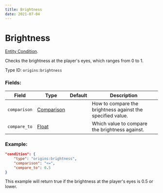 ```yaml
---
title: Brightness
date: 2021-07-04
---
```

# Brightness

[Entity Condition](../entity_conditions.md).

Checks the brightness at the player's eyes, which ranges from 0 to 1.

Type ID: `origins:brightness`

### Fields:

Field  | Type | Default | Description
-------|------|---------|-------------
`comparison` | [Comparison](../data_types/comparison.md) | | How to compare the brightness against the specified value.
`compare_to` | [Float](../data_types/float.md) | | Which value to compare the brightness against.

### Example:

```json
"condition": {
    "type": "origins:brightness",
    "comparison": "<=",
    "compare_to": 0.5
}
```
This example will return true if the brightness at the player's eyes is 0.5 or lower.